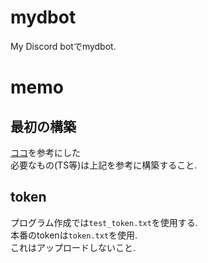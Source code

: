# mydbot
My Discord botでmydbot.  

# memo
## 最初の構築
[ココ](https://zenn.dev/alliana_ab2m/articles/how-to-write-discord-bot-in-typescript)を参考にした  
必要なもの(TS等)は上記を参考に構築すること.  


## token
プログラム作成では`test_token.txt`を使用する.  
本番のtokenは`token.txt`を使用.    
これはアップロードしないこと.  


